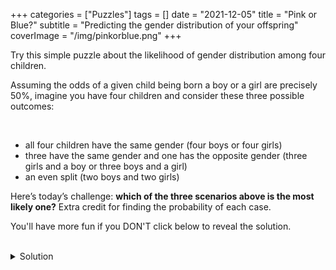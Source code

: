 +++
categories = ["Puzzles"]
tags = []
date = "2021-12-05"
title = "Pink or Blue?"
subtitle = "Predicting the gender distribution of your offspring"
coverImage = "/img/pinkorblue.png"
+++

Try this simple puzzle about the likelihood of gender distribution among four children.

<!--more-->

Assuming the odds of a given child being born a boy or a girl are precisely 50%, imagine you have four children and consider these three possible outcomes:

<br>

- all four children have the same gender (four boys or four girls)
- three have the same gender and one has the opposite gender (three girls and a boy or three boys and a girl)
- an even split (two boys and two girls)

Here’s today’s challenge: **which of the three scenarios above is the most likely one?** Extra credit for finding the probability of each case.

You'll have more fun if you DON'T click below to reveal the solution.

<br>

<details>
  <summary>
Solution
  </summary>

The first step is to understand how many possible permutations we’re dealing with. We have four kids and each one has two possible states (male or female) so that gives us 2 to the 4th, which is 2*2*2*2 = 16 permutations. 

Another way of seeing that is to list the possible gender configurations. We can do this by starting with four girls, which can happen in only one way (GGGG), then listing the configurations with three girls (GGGB, GGBG, GBGG, BGGG), then those with two girls and so on (I’ve noted in parentheses which category each element in the list belongs to):

<br>

* GGGG (case 1)
* GGGB (case 2)
* GGBG (case 2)
* GBGG (case 2)
* BGGG (case 2)
* GGBB (case 3)
* GBGB (case 3)
* GBBG (case 3)
* BGGB (case 3)
* BGBG (case 3)
* BBGG (case 3)
* GBBB (case 2)
* BGBB (case 2)
* BBGB (case 2)
* BBBG (case 2)
* BBBB (case 1)

Next, we divide those 16 gender configurations into the three categories mentioned in the problem:

<br>

* Case 1 (4/0): GGGG, BBBB
* Case 2 (3/1): GGGB, GGBG, GBGG, BGGG, GBBB, BGBB, BBGB, BBBG
* Case 3 (2/2): GGBB, GBGB, GBBG, BGGB, BGBG, BBGG

Finally, we sum the number of permutations in each group and divide by the the total number of possibilities (16) to get the probability of each case:

<br>

* case 1: 2/16 = 1/8 = 12.5%
* case 2: 8/16 = 4/8 = 50.0%
* case 3: 6/16 = 3/8 = 37.5%

This result is a bit surprising – because things generally tend to even out over time, most people assume the correct answer is 2/2 but, as you can see, 3/1 is the most likely split. The photo at the top was a subtle hint because it depicts the 3/1 (BBBG) split in my own family.
